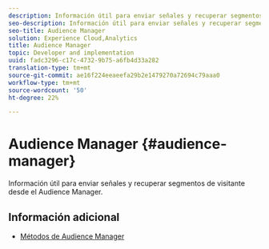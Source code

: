 ```yaml
---
description: Información útil para enviar señales y recuperar segmentos de visitante desde el Audience Manager.
seo-description: Información útil para enviar señales y recuperar segmentos de visitante desde el Audience Manager.
seo-title: Audience Manager
solution: Experience Cloud,Analytics
title: Audience Manager
topic: Developer and implementation
uuid: fadc3296-c17c-4732-9b75-a6fb4d33a282
translation-type: tm+mt
source-git-commit: ae16f224eeaeefa29b2e1479270a72694c79aaa0
workflow-type: tm+mt
source-wordcount: '50'
ht-degree: 22%

---
```



# Audience Manager {#audience-manager}

Información útil para enviar señales y recuperar segmentos de visitante desde el Audience Manager.

## Información adicional

+ [Métodos de Audience Manager](/help/windows-appstore/audiencemgmt/audience-manager-methods.md)